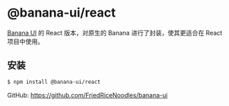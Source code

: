 # @banana-ui/react

[Banana UI](https://github.com/FriedRiceNoodles/banana-ui) 的 React 版本，对原生的 Banana 进行了封装，使其更适合在 React 项目中使用。

## 安装

```bash
$ npm install @banana-ui/react
```

GitHub: https://github.com/FriedRiceNoodles/banana-ui
